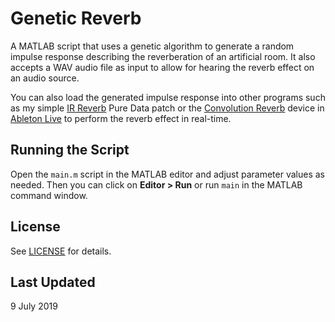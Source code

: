 # Genetic Reverb

A MATLAB script that uses a genetic algorithm to generate a random impulse response describing the reverberation of an artificial room. It also accepts a WAV audio file as input to allow for hearing the reverb effect on an audio source.

You can also load the generated impulse response into other programs such as my simple [IR Reverb](https://github.com/edward-ly/reverb-pd) Pure Data patch or the [Convolution Reverb](https://www.ableton.com/en/packs/convolution-reverb/) device in [Ableton Live](https://www.ableton.com/en/) to perform the reverb effect in real-time.

## Running the Script

Open the `main.m` script in the MATLAB editor and adjust parameter values as needed. Then you can click on __Editor > Run__ or run `main` in the MATLAB command window.

## License

See [LICENSE](./LICENSE) for details.

## Last Updated

9 July 2019
